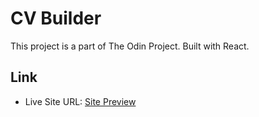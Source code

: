 # CV Builder

This project is a part of The Odin Project.
Built with React.

## Link

- Live Site URL: [Site Preview](https://mellifluous-cat-296e72.netlify.app/)